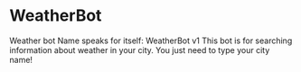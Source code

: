 # WeatherBot
Weather bot
Name speaks for itself:
WeatherBot v1
This bot is for searching information
about weather in your city.
You just need to type your city name!
